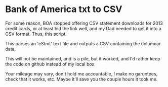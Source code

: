 # Bank of America txt to CSV

For some reason, BOA stopped offering CSV statement downloads for 2013
credit cards, or at least hid the link well, and my Dad needed to get it
into a CSV format. Thus, this script.

This parses an 'eStmt' text file and outputs a CSV containing the columnar
data.

This will not be maintained, and is a pile, but it worked, and I'd
rather keep the code on github instead of my local box.

Your mileage may vary, don't hold me accountable, I make no garuntees,
check that it works, etc. Maybe it'll save you the couple hours it took
me.
